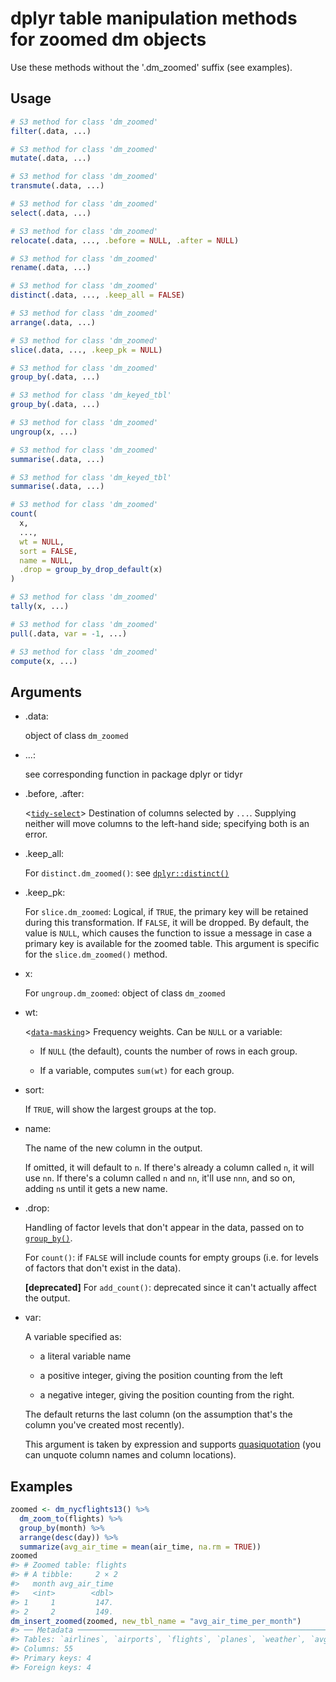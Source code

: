 # dplyr table manipulation methods for zoomed dm objects

Use these methods without the '.dm_zoomed' suffix (see examples).

## Usage

``` r
# S3 method for class 'dm_zoomed'
filter(.data, ...)

# S3 method for class 'dm_zoomed'
mutate(.data, ...)

# S3 method for class 'dm_zoomed'
transmute(.data, ...)

# S3 method for class 'dm_zoomed'
select(.data, ...)

# S3 method for class 'dm_zoomed'
relocate(.data, ..., .before = NULL, .after = NULL)

# S3 method for class 'dm_zoomed'
rename(.data, ...)

# S3 method for class 'dm_zoomed'
distinct(.data, ..., .keep_all = FALSE)

# S3 method for class 'dm_zoomed'
arrange(.data, ...)

# S3 method for class 'dm_zoomed'
slice(.data, ..., .keep_pk = NULL)

# S3 method for class 'dm_zoomed'
group_by(.data, ...)

# S3 method for class 'dm_keyed_tbl'
group_by(.data, ...)

# S3 method for class 'dm_zoomed'
ungroup(x, ...)

# S3 method for class 'dm_zoomed'
summarise(.data, ...)

# S3 method for class 'dm_keyed_tbl'
summarise(.data, ...)

# S3 method for class 'dm_zoomed'
count(
  x,
  ...,
  wt = NULL,
  sort = FALSE,
  name = NULL,
  .drop = group_by_drop_default(x)
)

# S3 method for class 'dm_zoomed'
tally(x, ...)

# S3 method for class 'dm_zoomed'
pull(.data, var = -1, ...)

# S3 method for class 'dm_zoomed'
compute(x, ...)
```

## Arguments

- .data:

  object of class `dm_zoomed`

- ...:

  see corresponding function in package dplyr or tidyr

- .before, .after:

  \<[`tidy-select`](https://dplyr.tidyverse.org/reference/dplyr_tidy_select.html)\>
  Destination of columns selected by `...`. Supplying neither will move
  columns to the left-hand side; specifying both is an error.

- .keep_all:

  For `distinct.dm_zoomed()`: see
  [`dplyr::distinct()`](https://dplyr.tidyverse.org/reference/distinct.html)

- .keep_pk:

  For `slice.dm_zoomed`: Logical, if `TRUE`, the primary key will be
  retained during this transformation. If `FALSE`, it will be dropped.
  By default, the value is `NULL`, which causes the function to issue a
  message in case a primary key is available for the zoomed table. This
  argument is specific for the `slice.dm_zoomed()` method.

- x:

  For `ungroup.dm_zoomed`: object of class `dm_zoomed`

- wt:

  \<[`data-masking`](https://rlang.r-lib.org/reference/args_data_masking.html)\>
  Frequency weights. Can be `NULL` or a variable:

  - If `NULL` (the default), counts the number of rows in each group.

  - If a variable, computes `sum(wt)` for each group.

- sort:

  If `TRUE`, will show the largest groups at the top.

- name:

  The name of the new column in the output.

  If omitted, it will default to `n`. If there's already a column called
  `n`, it will use `nn`. If there's a column called `n` and `nn`, it'll
  use `nnn`, and so on, adding `n`s until it gets a new name.

- .drop:

  Handling of factor levels that don't appear in the data, passed on to
  [`group_by()`](https://dplyr.tidyverse.org/reference/group_by.html).

  For `count()`: if `FALSE` will include counts for empty groups (i.e.
  for levels of factors that don't exist in the data).

  **\[deprecated\]** For `add_count()`: deprecated since it can't
  actually affect the output.

- var:

  A variable specified as:

  - a literal variable name

  - a positive integer, giving the position counting from the left

  - a negative integer, giving the position counting from the right.

  The default returns the last column (on the assumption that's the
  column you've created most recently).

  This argument is taken by expression and supports
  [quasiquotation](https://rlang.r-lib.org/reference/topic-inject.html)
  (you can unquote column names and column locations).

## Examples

``` r
zoomed <- dm_nycflights13() %>%
  dm_zoom_to(flights) %>%
  group_by(month) %>%
  arrange(desc(day)) %>%
  summarize(avg_air_time = mean(air_time, na.rm = TRUE))
zoomed
#> # Zoomed table: flights
#> # A tibble:     2 × 2
#>   month avg_air_time
#>   <int>        <dbl>
#> 1     1         147.
#> 2     2         149.
dm_insert_zoomed(zoomed, new_tbl_name = "avg_air_time_per_month")
#> ── Metadata ────────────────────────────────────────────────────────────────────
#> Tables: `airlines`, `airports`, `flights`, `planes`, `weather`, `avg_air_time_per_month`
#> Columns: 55
#> Primary keys: 4
#> Foreign keys: 4
```
